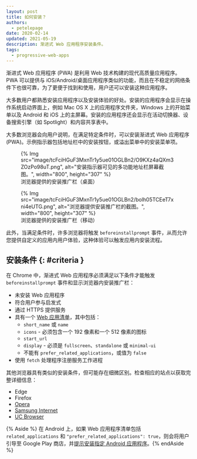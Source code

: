 ```yaml
---
layout: post
title: 如何安装？
authors:
  - petelepage
date: 2020-02-14
updated: 2021-05-19
description: 渐进式 Web 应用程序安装条件。
tags:
  - progressive-web-apps
---
```


渐进式 Web 应用程序 (PWA) 是利用 Web 技术构建的现代高质量应用程序。PWA 可以提供与 iOS/Android/桌面应用程序类似的功能，而且在不稳定的网络条件下也很可靠，为了更便于找到和使用，用户还可以安装这种应用程序。

大多数用户都熟悉安装应用程序以及安装体验的好处。安装的应用程序会显示在操作系统启动界面上，例如 Mac OS X 上的应用程序文件夹，Windows 上的开始菜单以及 Android 和 iOS 上的主屏幕。安装的应用程序还会显示在活动切换器、设备搜索引擎（如 Spotlight）和内容共享表中。

大多数浏览器会向用户说明，在满足特定条件时，可以安装渐进式 Web 应用程序 (PWA)。示例指示器包括地址栏中的安装按钮，或溢出菜单中的安装菜单项。

<div class="w-columns">
  <figure class="w-figure" id="browser-install-promo">{% Img src="image/tcFciHGuF3MxnTr1y5ue01OGLBn2/O9KXz4aQXm3ZOzPo98uT.png", alt="安装指示器可见的多功能地址栏屏幕截图。", width="800", height="307" %}<figcaption class="w-figcaption">浏览器提供的安装推广栏（桌面）</figcaption></figure>
  <figure class="w-figure">{% Img src="image/tcFciHGuF3MxnTr1y5ue01OGLBn2/bolh05TCEeT7xni4eUTG.png", alt="浏览器提供安装推广栏的截图。", width="800", height="307" %}<figcaption class="w-figcaption">浏览器提供的安装推广栏（移动）</figcaption></figure>
</div>

此外，当满足条件时，许多浏览器将触发 `beforeinstallprompt` 事件，从而允许您提供自定义的应用内用户体验，这种体验可以触发应用内安装流程。

## 安装条件 {: #criteria }

在 Chrome 中，渐进式 Web 应用程序必须满足以下条件才能触发 `beforeinstallprompt` 事件和显示浏览器内安装推广栏：

- 未安装 Web 应用程序
- 符合用户参与启发式
- 通过 HTTPS 提供服务
- 具有一个 [Web 应用清单](/add-manifest/)，其中包括：
    - `short_name` 或 `name`
    - `icons` - 必须包含一个 192 像素和一个 512 像素的图标
    - `start_url`
    - `display` - 必须是 `fullscreen`、`standalone` 或 `minimal-ui`
    - 不能有 `prefer_related_applications`，或值为 `false`
- 使用 `fetch` 处理程序注册服务工作进程

其他浏览器具有类似的安装条件，但可能存在细微区别。检查相应的站点以获取完整详细信息：

- Edge
- Firefox
- [Opera](https://dev.opera.com/articles/installable-web-apps/)
- [Samsung Internet](https://hub.samsunginter.net/docs/ambient-badging/)
- [UC Browser](https://plus.ucweb.com/docs/pwa/docs-en/zvrh56)

{% Aside %} 在 Android 上，如果 Web 应用程序清单包括 `related_applications` 和 `"prefer_related_applications": true`，则会将用户引导至 Google Play 商店，并[提示安装指定 Android 应用程序](https://developers.google.com/web/fundamentals/app-install-banners/native)。{% endAside %}
